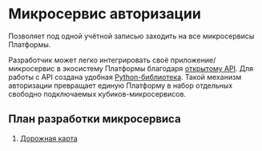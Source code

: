 # Микросервис авторизации

Позволяет под одной учётной записью заходить на все микросервисы Платформы.

Разработчик может легко интегрировать своё приложение/микросервис в экосистему Платформы благодаря [открытому API](https://auth.intera.space/api/v1/schema/swagger-ui/).
Для работы с API создана удобная [Python-библиотека](https://github.com/syeysk/sy_api/#%D0%BC%D0%B8%D0%BA%D1%80%D0%BE%D1%81%D0%B5%D1%80%D0%B2%D0%B8%D1%81-%D0%B0%D0%B2%D1%82%D0%BE%D1%80%D0%B8%D0%B7%D0%B0%D1%86%D0%B8%D0%B8).
Такой механизм авторизации превращает единую Платформу в набор отдельных свободно подключаемых кубиков-микросервисов.

## План разработки микросервиса

1. [Дорожная карта](ROADMAP.md)
